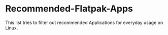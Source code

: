 # Recommended-Flatpak-Apps
This list tries to filter out recommended Applications for everyday usage on Linux.
